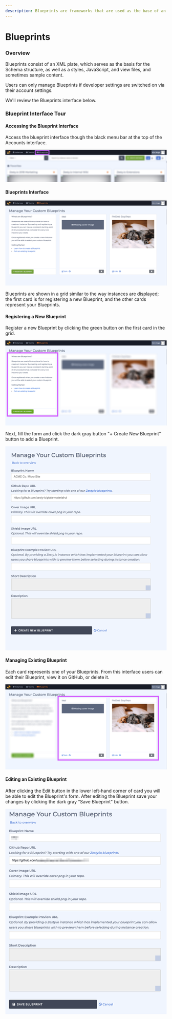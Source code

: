 ```yaml
---
description: Blueprints are frameworks that are used as the base of an instance.
---
```


# Blueprints

### Overview

Blueprints consist of an XML plate, which serves as the basis for the Schema structure, as well as a styles, JavaScript, and view files, and sometimes sample content. 

Users can only manage Blueprints if developer settings are switched on via their account settings. 

We'll review the Blueprints interface below. 

### Blueprint Interface Tour

#### Accessing the Blueprint Interface 

Access the blueprint interface though the black menu bar at the top of the Accounts interface. 

![Access Blueprints from the Accounts menu bar.](../../.gitbook/assets/accessing-blueprints-interface.png)

#### Blueprints Interface

![The Blueprints interface allows users to manager their Blueprints.](../../.gitbook/assets/blueprints-interface.png)

Blueprints are shown in a grid similar to the way instances are displayed; the first card is for registering a new Blueprint, and the other cards represent your Blueprints. 

#### Registering a New Blueprint

Register a new Blueprint by clicking the green button on the first card in the grid. 

![The first card allows users to create new Blueprints.](../../.gitbook/assets/register-blueprint.png)

Next, fill the form and click the dark gray button "+ Create New Blueprint" button to add a Blueprint.

![Register a new Blueprint form.](../../.gitbook/assets/register-blueprint-form.png)

#### Managing Existing Blueprint

Each card represents one of your Blueprints. From this interface users can edit their Blueprint, view it on GitHub, or delete it. 

![Existing Blueprints will be shown in a grid.](../../.gitbook/assets/manage-blueprints.png)

#### Editing an Existing Blueprint

After clicking the Edit button in the lower left-hand corner of card you will be able to edit the Blueprint's form. After editing the Blueprint save your changes by clicking the dark gray "Save Blueprint" button.

![](../../.gitbook/assets/edit-existing-blueprint.png)

